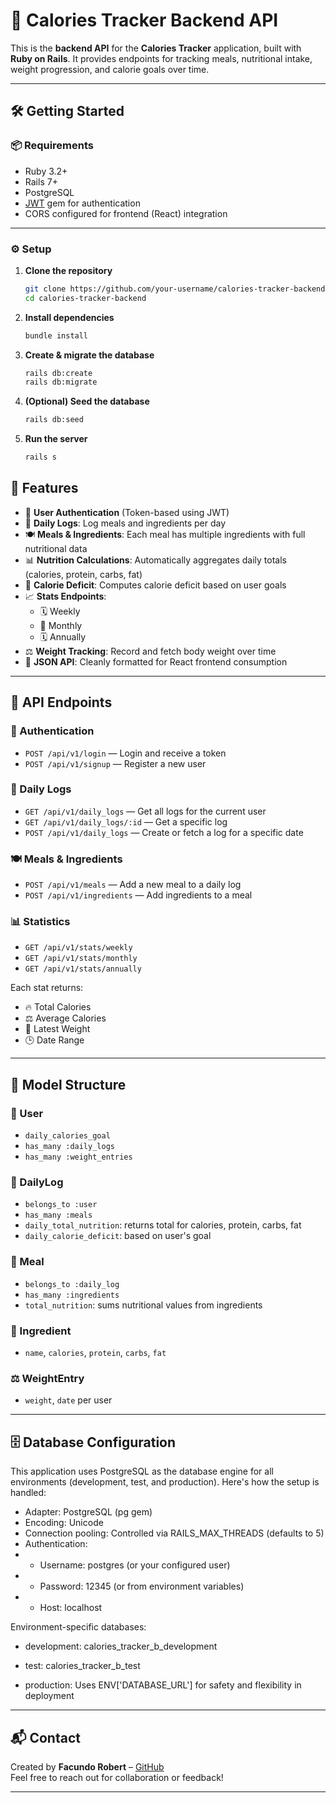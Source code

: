 
# 🥗 Calories Tracker Backend API

This is the **backend API** for the **Calories Tracker** application, built with **Ruby on Rails**. It provides endpoints for tracking meals, nutritional intake, weight progression, and calorie goals over time.

---

## 🛠️ Getting Started

### 📦 Requirements

- Ruby 3.2+
- Rails 7+
- PostgreSQL
- [JWT](https://github.com/jwt/ruby-jwt) gem for authentication
- CORS configured for frontend (React) integration


---

### ⚙️ Setup

1. **Clone the repository**  
   ```bash
   git clone https://github.com/your-username/calories-tracker-backend.git
   cd calories-tracker-backend
   ```

2. **Install dependencies**  
   ```bash
   bundle install
   ```

3. **Create & migrate the database**  
   ```bash
   rails db:create
   rails db:migrate
   ```

4. **(Optional) Seed the database**  
   ```bash
   rails db:seed
   ```

5. **Run the server**  
   ```bash
   rails s
   ```


## 🚀 Features

- 🔐 **User Authentication** (Token-based using JWT)
- 📆 **Daily Logs**: Log meals and ingredients per day
- 🍽️ **Meals & Ingredients**: Each meal has multiple ingredients with full nutritional data
- 📊 **Nutrition Calculations**: Automatically aggregates daily totals (calories, protein, carbs, fat)
- 🔻 **Calorie Deficit**: Computes calorie deficit based on user goals
- 📈 **Stats Endpoints**:
  - 🗓️ Weekly
  - 📅 Monthly
  - 🗓️ Annually
- ⚖️ **Weight Tracking**: Record and fetch body weight over time
- 🧾 **JSON API**: Cleanly formatted for React frontend consumption

---

## 🔗 API Endpoints

### 🔑 Authentication
- `POST /api/v1/login` — Login and receive a token
- `POST /api/v1/signup` — Register a new user

### 📅 Daily Logs
- `GET /api/v1/daily_logs` — Get all logs for the current user
- `GET /api/v1/daily_logs/:id` — Get a specific log
- `POST /api/v1/daily_logs` — Create or fetch a log for a specific date

### 🍽️ Meals & Ingredients
- `POST /api/v1/meals` — Add a new meal to a daily log
- `POST /api/v1/ingredients` — Add ingredients to a meal

### 📊 Statistics
- `GET /api/v1/stats/weekly`
- `GET /api/v1/stats/monthly`
- `GET /api/v1/stats/annually`

Each stat returns:
- 🔥 Total Calories
- ⚖️ Average Calories
- 📍 Latest Weight
- 🕒 Date Range

---

## 🧬 Model Structure

### 👤 User
- `daily_calories_goal`
- `has_many :daily_logs`
- `has_many :weight_entries`

### 📅 DailyLog
- `belongs_to :user`
- `has_many :meals`
- `daily_total_nutrition`: returns total for calories, protein, carbs, fat
- `daily_calorie_deficit`: based on user's goal

### 🍲 Meal
- `belongs_to :daily_log`
- `has_many :ingredients`
- `total_nutrition`: sums nutritional values from ingredients

### 🥑 Ingredient
- `name`, `calories`, `protein`, `carbs`, `fat`

### ⚖️ WeightEntry
- `weight`, `date` per user

-----
## 🗄️ Database Configuration

This application uses PostgreSQL as the database engine for all environments (development, test, and production). Here's how the setup is handled:

- Adapter: PostgreSQL (pg gem)
- Encoding: Unicode
- Connection pooling: Controlled via RAILS_MAX_THREADS (defaults to 5)
- Authentication:
- - Username: postgres (or your configured user)
- - Password: 12345 (or from environment variables)
- - Host: localhost

Environment-specific databases:

- development: calories_tracker_b_development

- test: calories_tracker_b_test

- production: Uses ENV['DATABASE_URL'] for safety and flexibility in deployment


----

## 📬 Contact

Created by **Facundo Robert** – [GitHub](https://github.com/RobertFacundo)  
Feel free to reach out for collaboration or feedback!

----

